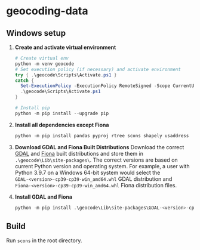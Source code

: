 # geocoding-data

## Windows setup
1. **Create and activate virtual environment**
   ```ps1
   # Create virtual env
   python -m venv geocode
   # Set execution policy (if necessary) and activate environment
   try { .\geocode\Scripts\Activate.ps1 }
   catch { 
     Set-ExecutionPolicy -ExecutionPolicy RemoteSigned -Scope CurrentUser
     .\geocode\Scripts\Activate.ps1
   }

   # Install pip
   python -m pip install --upgrade pip
   ```

2. **Install all dependencies except Fiona**
   ```ps1
   python -m pip install pandas pyproj rtree scons shapely usaddress
   ```

3. **Download GDAL and Fiona Built Distributions**
Download the correct [GDAL](https://www.lfd.uci.edu/~gohlke/pythonlibs/#gdal)
and [Fiona](https://www.lfd.uci.edu/~gohlke/pythonlibs/#fiona) built distributions
and store them in `.\geocode\Lib\site-packages\`.
The correct versions are based on current Python version and operating system. For
example, a user with Python 3.9.7 on a Windows 64-bit system would select the 
`GDAL‑<version>‑cp39‑cp39‑win_amd64.whl` GDAL distribution and 
`Fiona‑<version>‑cp39‑cp39‑win_amd64.whl` Fiona distribution files.

4. **Install GDAL and Fiona**
   ```ps1
   python -m pip install .\geocode\Lib\site-packages\GDAL-<version>-cp39-cp39-win_amd64.whl .\geocode\Lib\site-packages\Fiona-<version>-cp39-cp39-win_amd64.whl
   ```

## Build
Run `scons` in the root directory.
